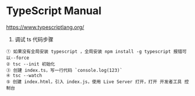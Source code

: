 # TypeScript Manual

https://www.typescriptlang.org/

1. 调试 ts 代码步骤
```
① 如果没有全局安装 typescript ，全局安装 npm install -g typescript 报错可以--force
② tsc --init 初始化
③ 创建 index.ts，写一行代码 `console.log(123)`
④ tsc --watch
⑤ 创建 index.html，引入 index.js，使用 Live Server 打开，打开 开发者工具 控制台
```
